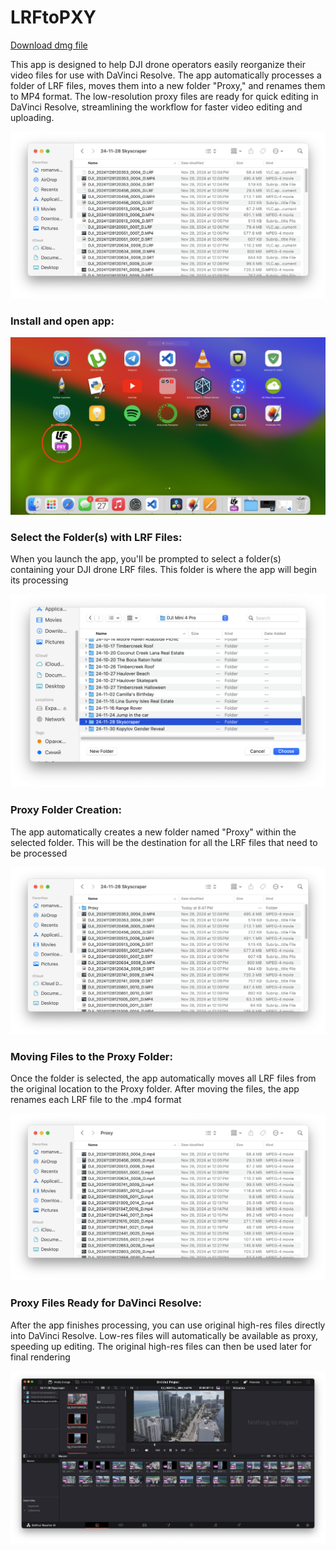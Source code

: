 # LRFtoPXY

[Download dmg file](https://github.com/veselovich/LRFtoPXY/raw/refs/heads/main/LRFtoPXY.dmg)

This app is designed to help DJI drone operators easily reorganize their video files for use with DaVinci Resolve. The app automatically processes a folder of LRF files, moves them into a new folder "Proxy," and renames them to MP4 format. The low-resolution proxy files are ready for quick editing in DaVinci Resolve, streamlining the workflow for faster video editing and uploading.

![Intro](img/1_Intro.png)

### Install and open app:

![Open](img/2_Open.png)

### Select the Folder(s) with LRF Files:
When you launch the app, you'll be prompted to select a folder(s) containing your DJI drone LRF files. This folder is where the app will begin its processing

![Choose](img/3_Choose.png)

### Proxy Folder Creation:
The app automatically creates a new folder named "Proxy" within the selected folder. This will be the destination for all the LRF files that need to be processed

![Proxy](img/4_Proxy.png)

### Moving Files to the Proxy Folder:
Once the folder is selected, the app automatically moves all LRF files from the original location to the Proxy folder. After moving the files, the app renames each LRF file to the .mp4 format

![Folder](img/5_Folder.png)

### Proxy Files Ready for DaVinci Resolve:
After the app finishes processing, you can use original high-res files directly into DaVinci Resolve. Low-res files will automatically be available as proxy, speeding up editing. The original high-res files can then be used later for final rendering

![Davinci](img/6_Davinci.png)

